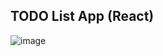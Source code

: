 ## TODO List App (React)

![image](https://user-images.githubusercontent.com/75902349/209974481-062e316d-4db7-48d9-84bc-c950d085e0d6.PNG)
